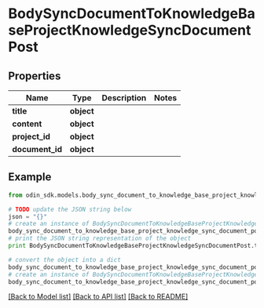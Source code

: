# BodySyncDocumentToKnowledgeBaseProjectKnowledgeSyncDocumentPost


## Properties

Name | Type | Description | Notes
------------ | ------------- | ------------- | -------------
**title** | **object** |  | 
**content** | **object** |  | 
**project_id** | **object** |  | 
**document_id** | **object** |  | 

## Example

```python
from odin_sdk.models.body_sync_document_to_knowledge_base_project_knowledge_sync_document_post import BodySyncDocumentToKnowledgeBaseProjectKnowledgeSyncDocumentPost

# TODO update the JSON string below
json = "{}"
# create an instance of BodySyncDocumentToKnowledgeBaseProjectKnowledgeSyncDocumentPost from a JSON string
body_sync_document_to_knowledge_base_project_knowledge_sync_document_post_instance = BodySyncDocumentToKnowledgeBaseProjectKnowledgeSyncDocumentPost.from_json(json)
# print the JSON string representation of the object
print BodySyncDocumentToKnowledgeBaseProjectKnowledgeSyncDocumentPost.to_json()

# convert the object into a dict
body_sync_document_to_knowledge_base_project_knowledge_sync_document_post_dict = body_sync_document_to_knowledge_base_project_knowledge_sync_document_post_instance.to_dict()
# create an instance of BodySyncDocumentToKnowledgeBaseProjectKnowledgeSyncDocumentPost from a dict
body_sync_document_to_knowledge_base_project_knowledge_sync_document_post_form_dict = body_sync_document_to_knowledge_base_project_knowledge_sync_document_post.from_dict(body_sync_document_to_knowledge_base_project_knowledge_sync_document_post_dict)
```
[[Back to Model list]](../README.md#documentation-for-models) [[Back to API list]](../README.md#documentation-for-api-endpoints) [[Back to README]](../README.md)



